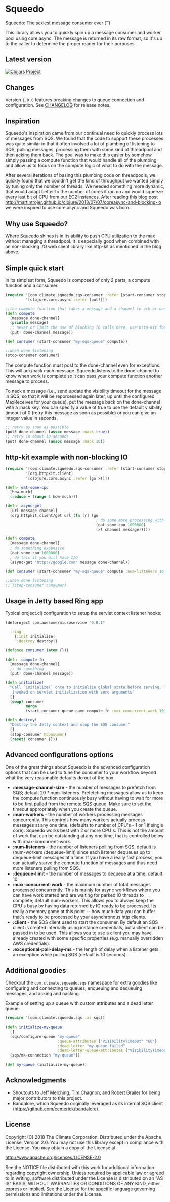 # Squeedo

Squeedo: The sexiest message consumer ever (™)

This library allows you to quickly spin up a message consumer and worker pool using core.async. The message is returned
in its raw format, so it's up to the caller to determine the proper reader for their purposes.

## Latest version

[![Clojars Project](http://clojars.org/com.climate/squeedo/latest-version.svg)](http://clojars.org/com.climate/squeedo)

## Changes

Version `1.0.0` features breaking changes to queue connection and configuration.
See [CHANGELOG](https://github.com/TheClimateCorporation/squeedo/blob/master/CHANGELOG.md) for release notes.

## Inspiration

Squeedo's inspiration came from our continual need to quickly process lots of messages from SQS. We found that the
code to support these processes was quite similar in that it often involved a lot of plumbing of listening to SQS,
pulling messages, processing them with some kind of threadpool and then acking them back. The goal was to make this
easier by somehow simply passing a compute function that would handle all of the plumbing and allow us to focus on
the compute logic of what to do with the message.

After several iterations of basing this plumbing code on threadpools, we quickly found that we couldn't get the kind of
throughput we wanted simply by tuning only the number of threads. We needed something more dynamic, that would adapt
better to the number of cores it ran on and would squeeze every last bit of CPU from our EC2 instances. After reading
this blog post http://martintrojer.github.io/clojure/2013/07/07/coreasync-and-blocking-io we were inspired to use
core.async and Squeedo was born.

## Why use Squeedo?

Where Squeedo shines is in its ability to push CPU utilization to the max without managing a threadpool. It is
especially good when combined with an non-blocking I/O web client library like http-kit as mentioned in the blog above.

## Simple quick start

In its simplest form, Squeedo is composed of only 2 parts, a compute function and a consumer.

```clojure
(require '[com.climate.squeedo.sqs-consumer :refer [start-consumer stop-consumer]]
         '[clojure.core.async :refer [put!]])

;;the compute function that takes a message and a channel to ack or nack on when done with the message
(defn compute
  [message done-channel]
  (println message)
  ;; never or limit the use of blocking IO calls here, use http-kit for these calls
  (put! done-channel message))

(def consumer (start-consumer "my-sqs-queue" compute))

;;when done listening
(stop-consumer consumer)
```

The compute function must post to the done-channel even for exceptions. This will ack/nack each message. Squeedo
listens to the done-channel to know when work is complete so it can pass your compute function another message to
process.

To nack a message (i.e., send update the visibility timeout for the message in SQS, so that it will be
reporcessed again later, up until the configured MaxReceives for your queue), put the message back on the done-channel
with a :nack key. You can specify a value of true to use the default visibility timeout of 0 (retry this message as
soon as possible) or you can give an integer value in seconds.

```clojure
;; retry as soon as possible
(put! done-channel (assoc message :nack true))
;; retry in about 10 seconds
(put! done-channel (assoc message :nack 10))
```

## http-kit example with non-blocking IO

``` clojure
(require '[com.climate.squeedo.sqs-consumer :refer [start-consumer stop-consumer]]
         '[org.httpkit.client]
         '[clojure.core.async :refer [go >!]])

(defn- eat-some-cpu
  [how-much]
  (reduce + (range 1 how-much)))

(defn- async-get
  [url message channel]
  (org.httpkit.client/get url (fn [r] (go
                                        ; do some more processing with the response
                                        (eat-some-cpu 1000000)
                                        (>! channel message)))))

(defn compute
  [message done-channel]
  ; do something expensive
  (eat-some-cpu 1000000)
  ; do this if you will have I/O
  (async-get "http://google.com" message done-channel))

(def consumer (start-consumer "my-sqs-queue" compute :num-listeners 10 :max-concurrent-work 50))

;;when done listening
;; (stop-consumer consumer)
```

## Usage in Jetty based Ring app

Typical project.clj configuration to setup the servlet context listener hooks:

``` clojure
(defproject com.awesome/microservice "0.0.1"

  :ring
    {:init initialize!
     :destroy destroy!}
```

``` clojure
(defonce consumer (atom {}))

(defn- compute-fn
  [message done-channel]
  ;; do something
  (put! done-channel message))

(defn initialize!
  "Call `initialize!` once to initialize global state before serving. This fn is
   invoked on servlet initialization with zero arguments"
  []
  (swap! consumer
         merge
         (start-consumer queue-name compute-fn :max-concurrent-work 10)))

(defn destroy!
  "Destroy the Jetty context and stop the SQS consumer"
  []
  (stop-consumer @consumer)
  (reset! consumer {}))
```

## Advanced configurations options

One of the great things about Squeedo is the advanced configuration options that can be used to tune the consumer to
your workflow beyond what the very reasonable defaults do out of the box.

* **:message-channel-size** - the number of messages to prefetch from SQS; default 20 * num-listeners. Prefetching messages allow us to keep the compute function continuously busy without having to wait for more to be first pulled from the remote SQS queue. Make sure to set the timeout appropriately when you create the queue.
* **:num-workers** - the number of workers processing messages concurrently. This controls how many workers actually process messages at any one time. (defaults to number of CPU's - 1 or 1 if single core). Squeedo works best with 2 or more CPU's. This is not the amount of work that can be outstanding at any one time, that is controlled below with :max-concurrent-work.
* **:num-listeners** - the number of listeners polling from SQS. default is (num-workers /dequeue-limit) since each listener dequeues up to dequeue-limit messages at a time. If you have a really fast process, you can actually starve the compute function of messages and thus need more listeners pulling from SQS.
* **:dequeue-limit** - the number of messages to dequeue at a time; default 10
* **:max-concurrent-work** - the maximum number of total messages processed concurrently. This is mainly for async workflows where you can have work started and are waiting for parked IO threads to complete; default num-workers. This allows you to always keep the CPU's busy by having data returned by IO ready to be processed. Its really a memory game at this point -- how much data you can buffer that's ready to be processed by your asynchronous http clients.
* **:client** - the SQS client used to start the consumer. By default an SQS client is created internally using instance credentials, but a client can be passed in to be used. This allows you to use a client you may have already created with some specific properties (e.g. manually overridden AWS credentials).
* **:exceptional-poll-delay-ms** - the length of delay when a listener gets an exception while polling SQS (default is 10 seconds).

## Additional goodies

Checkout the `com.climate.squeedo.sqs` namespace for extra goodies like configuring and connecting to queues,
enqueuing and dequeuing messages, and acking and nacking.

Example of setting up a queue with custom attributes and a dead letter queue:

```clojure
(require '[com.climate.squeedo.sqs :as sqs])

(defn initialize-my-queue
  []
  (sqs/configure-queue "my-queue"
                       :queue-attributes {"VisibilityTimeout" "60"}
                       :dead-letter "my-queue-failed"
                       :dead-letter-queue-attributes {"VisibilityTimeout" "120"})
  (sqs/mk-connection "my-queue"))

(def my-queue (initialize-my-queue))
```

## Acknowledgments

* Shoutouts to [Jeff Melching](https://github.com/jmelching), [Tim Chagnon](https://github.com/tchagnon), and
[Robert Grailer](https://github.com/RobertGrailer) for being major contributors to this project.
* Bandalore, which Squeedo originally leveraged as its internal SQS client (https://github.com/cemerick/bandalore).

## License

Copyright (C) 2018 The Climate Corporation. Distributed under the Apache
License, Version 2.0.  You may not use this library except in compliance with
the License. You may obtain a copy of the License at

   http://www.apache.org/licenses/LICENSE-2.0

See the NOTICE file distributed with this work for additional information
regarding copyright ownership.  Unless required by applicable law or agreed
to in writing, software distributed under the License is distributed on an
"AS IS" BASIS, WITHOUT WARRANTIES OR CONDITIONS OF ANY KIND, either express
or implied.  See the License for the specific language governing permissions
and limitations under the License.
